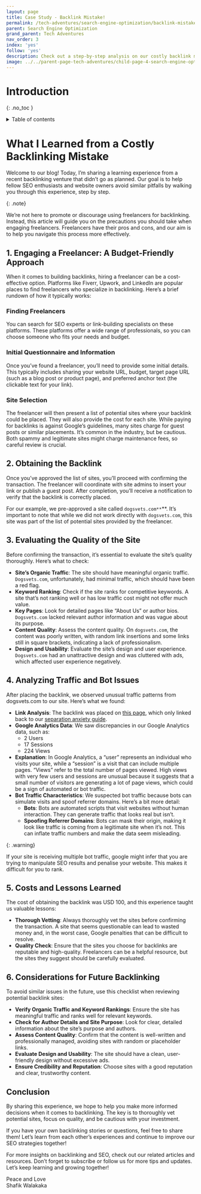 ```yaml
---
layout: page
title: Case Study - Backlink Mistake!
permalink: /tech-adventures/search-engine-optimization/backlink-mistake
parent: Search Engine Optimization
grand_parent: Tech Adventures
nav_order: 3
index: 'yes'
follow: 'yes'
description: Check out a step-by-step analysis on our costly backlink mistake, and what you can do to prevent it!
image: ../../parent-page-tech-adventures/child-page-4-search-engine-optimization/grandchild-page-3-backlink-mistake/image-costly-backlinking-mistake.png
---
```




# Introduction

{: .no_toc }

<details closed markdown="block">
  <summary>
    Table of contents
  </summary>
  {: .text-delta }
- TOC
{:toc}
</details>

<!-----

You have some errors, warnings, or alerts. If you are using reckless mode, turn it off to see inline alerts.
* ERRORs: 0
* WARNINGs: 0
* ALERTS: 1

Conversion time: 0.936 seconds.


Using this Markdown file:

1. Paste this output into your source file.
2. See the notes and action items below regarding this conversion run.
3. Check the rendered output (headings, lists, code blocks, tables) for proper
   formatting and use a linkchecker before you publish this page.

Conversion notes:

* Docs to Markdown version 1.0β37
* Fri Aug 02 2024 20:28:34 GMT-0700 (PDT)
* Source doc: What I Learned from a Costly Backlinking Mistake
* This document has images: check for >>>>>  gd2md-html alert:  inline image link in generated source and store images to your server. NOTE: Images in exported zip file from Google Docs may not appear in  the same order as they do in your doc. Please check the images!

----->



# What I Learned from a Costly Backlinking Mistake

Welcome to our blog! Today, I’m sharing a learning experience from a recent backlinking venture that didn’t go as planned. Our goal is to help fellow SEO enthusiasts and website owners avoid similar pitfalls by walking you through this experience, step by step.

{: .note}

We’re not here to promote or discourage using freelancers for backlinking. Instead, this article will guide you on the precautions you should take when engaging freelancers. Freelancers have their pros and cons, and our aim is to help you navigate this process more effectively.


## **1. Engaging a Freelancer: A Budget-Friendly Approach**

When it comes to building backlinks, hiring a freelancer can be a cost-effective option. Platforms like Fiverr, Upwork, and LinkedIn are popular places to find freelancers who specialize in backlinking. Here’s a brief rundown of how it typically works:


### **Finding Freelancers**

You can search for SEO experts or link-building specialists on these platforms. These platforms offer a wide range of professionals, so you can choose someone who fits your needs and budget.


### **Initial Questionnaire and Information**

Once you’ve found a freelancer, you’ll need to provide some initial details. This typically includes sharing your website URL, budget, target page URL (such as a blog post or product page), and preferred anchor text (the clickable text for your link).


### **Site Selection**

The freelancer will then present a list of potential sites where your backlink could be placed. They will also provide the cost for each site. While paying for backlinks is against Google’s guidelines, many sites charge for guest posts or similar placements. It’s common in the industry, but be cautious. Both spammy and legitimate sites might charge maintenance fees, so careful review is crucial.


## **2. Obtaining the Backlink**

Once you’ve approved the list of sites, you’ll proceed with confirming the transaction. The freelancer will coordinate with site admins to insert your link or publish a guest post. After completion, you’ll receive a notification to verify that the backlink is correctly placed.

For our example, we pre-approved a site called `dogsvets.com**`**. It’s important to note that while we did not work directly with `dogsvets.com`, this site was part of the list of potential sites provided by the freelancer.


## **3. Evaluating the Quality of the Site**

Before confirming the transaction, it’s essential to evaluate the site’s quality thoroughly. Here’s what to check:



* **Site’s Organic Traffic**: The site should have meaningful organic traffic. `Dogsvets.com`, unfortunately, had minimal traffic, which should have been a red flag.
* **Keyword Ranking**: Check if the site ranks for competitive keywords. A site that’s not ranking well or has low traffic cost might not offer much value.
* **Key Pages**: Look for detailed pages like “About Us” or author bios. `Dogsvets.com` lacked relevant author information and was vague about its purpose.
* **Content Quality**: Assess the content quality. On `dogsvets.com`, the content was poorly written, with random link insertions and some links still in square brackets, indicating a lack of professionalism.
* **Design and Usability**: Evaluate the site’s design and user experience. `Dogsvets.com` had an unattractive design and was cluttered with ads, which affected user experience negatively.


## **4. Analyzing Traffic and Bot Issues**

After placing the backlink, we observed unusual traffic patterns from dogsvets.com to our site. Here’s what we found:



* **Link Analysis**: The backlink was placed on [this page](https://dogsvets.com/separation-anxiety-in-french-bulldogs/), which only linked back to our [separation anxiety guide](https://petcoach.sg/dog-separation-anxiety-training-guide/). 
* **Google Analytics Data**: We saw discrepancies in our Google Analytics data, such as:
    * 2 Users
    * 17 Sessions
    * 224 Views
* **Explanation**: In Google Analytics, a “user” represents an individual who visits your site, while a “session” is a visit that can include multiple pages. “Views” refer to the total number of pages viewed. High views with very few users and sessions are unusual because it suggests that a small number of visitors are generating a lot of page views, which could be a sign of automated or bot traffic.
* **Bot Traffic Characteristics**: We suspected bot traffic because bots can simulate visits and spoof referrer domains. Here’s a bit more detail:
    * **Bots**: Bots are automated scripts that visit websites without human interaction. They can generate traffic that looks real but isn’t.
    * **Spoofing Referrer Domains**: Bots can mask their origin, making it look like traffic is coming from a legitimate site when it’s not. This can inflate traffic numbers and make the data seem misleading.

{: .warning}

If your site is receiving multiple bot traffic, google might infer that you are trying to manipulate SEO results and penalise your website. This makes it difficult for you to rank.


## **5. Costs and Lessons Learned**

The cost of obtaining the backlink was USD 100, and this experience taught us valuable lessons:



* **Thorough Vetting**: Always thoroughly vet the sites before confirming the transaction. A site that seems questionable can lead to wasted money and, in the worst case, Google penalties that can be difficult to resolve.
* **Quality Check**: Ensure that the sites you choose for backlinks are reputable and high-quality. Freelancers can be a helpful resource, but the sites they suggest should be carefully evaluated.


## **6. Considerations for Future Backlinking**

To avoid similar issues in the future, use this checklist when reviewing potential backlink sites:



* **Verify Organic Traffic and Keyword Rankings**: Ensure the site has meaningful traffic and ranks well for relevant keywords.
* **Check for Author Details and Site Purpose**: Look for clear, detailed information about the site’s purpose and authors.
* **Assess Content Quality**: Confirm that the content is well-written and professionally managed, avoiding sites with random or placeholder links.
* **Evaluate Design and Usability**: The site should have a clean, user-friendly design without excessive ads.
* **Ensure Credibility and Reputation**: Choose sites with a good reputation and clear, trustworthy content.


## **Conclusion**

By sharing this experience, we hope to help you make more informed decisions when it comes to backlinking. The key is to thoroughly vet potential sites, focus on quality, and be cautious with your investment.

If you have your own backlinking stories or questions, feel free to share them! Let’s learn from each other’s experiences and continue to improve our SEO strategies together!

For more insights on backlinking and SEO, check out our related articles and resources. Don’t forget to subscribe or follow us for more tips and updates. Let’s keep learning and growing together!


Peace and Love<br>
Shafik Walakaka